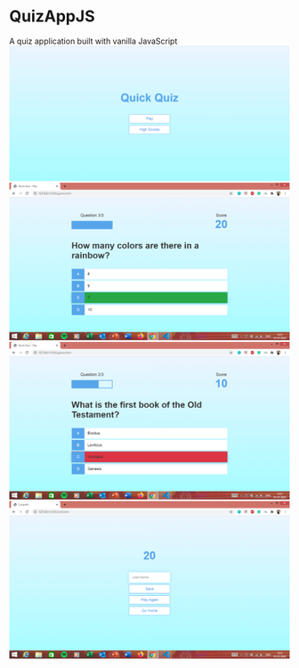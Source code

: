 # QuizAppJS
A quiz application built with vanilla JavaScript
![Landing page](/screenshot/Landing.PNG)
![Correct Answer](/screenshot/right.PNG)
![Incorrect Answer](/screenshot/wrong.PNG)
![End page](/screenshot/end.PNG)

